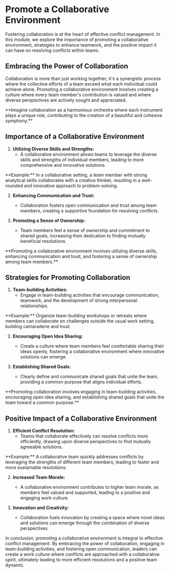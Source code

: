 # Promote a Collaborative Environment

Fostering collaboration is at the heart of effective conflict management. In this module, we explore the importance of promoting a collaborative environment, strategies to enhance teamwork, and the positive impact it can have on resolving conflicts within teams.

## Embracing the Power of Collaboration

Collaboration is more than just working together; it's a synergistic process where the collective efforts of a team exceed what each individual could achieve alone. Promoting a collaborative environment involves creating a culture where every team member's contribution is valued and where diverse perspectives are actively sought and appreciated.

<div class="my-4"></div>

<div class="note red">
  **Imagine collaboration as a harmonious orchestra where each instrument plays a unique role, contributing to the creation of a beautiful and cohesive symphony.**
</div>

## Importance of a Collaborative Environment

1. **Utilizing Diverse Skills and Strengths:**
   - A collaborative environment allows teams to leverage the diverse skills and strengths of individual members, leading to more comprehensive and innovative solutions.

<div class="red">
  **Example:** In a collaborative setting, a team member with strong analytical skills collaborates with a creative thinker, resulting in a well-rounded and innovative approach to problem-solving.
</div>

2. **Enhancing Communication and Trust:**
   - Collaboration fosters open communication and trust among team members, creating a supportive foundation for resolving conflicts.

3. **Promoting a Sense of Ownership:**
   - Team members feel a sense of ownership and commitment to shared goals, increasing their dedication to finding mutually beneficial resolutions.

<div class="note red">
  **Promoting a collaborative environment involves utilizing diverse skills, enhancing communication and trust, and fostering a sense of ownership among team members.**
</div>

## Strategies for Promoting Collaboration

1. **Team-building Activities:**
   - Engage in team-building activities that encourage communication, teamwork, and the development of strong interpersonal relationships.

<div class="red">
  **Example:** Organize team-building workshops or retreats where members can collaborate on challenges outside the usual work setting, building camaraderie and trust.
</div>

2. **Encouraging Open Idea Sharing:**
   - Create a culture where team members feel comfortable sharing their ideas openly, fostering a collaborative environment where innovative solutions can emerge.

3. **Establishing Shared Goals:**
   - Clearly define and communicate shared goals that unite the team, providing a common purpose that aligns individual efforts.

<div class="note red">
  **Promoting collaboration involves engaging in team-building activities, encouraging open idea sharing, and establishing shared goals that unite the team toward a common purpose.**
</div>

## Positive Impact of a Collaborative Environment

1. **Efficient Conflict Resolution:**
   - Teams that collaborate effectively can resolve conflicts more efficiently, drawing upon diverse perspectives to find mutually agreeable solutions.

<div class="red">
  **Example:** A collaborative team quickly addresses conflicts by leveraging the strengths of different team members, leading to faster and more sustainable resolutions.
</div>

2. **Increased Team Morale:**
   - A collaborative environment contributes to higher team morale, as members feel valued and supported, leading to a positive and engaging work culture.

3. **Innovation and Creativity:**
   - Collaboration fuels innovation by creating a space where novel ideas and solutions can emerge through the combination of diverse perspectives.

In conclusion, promoting a collaborative environment is integral to effective conflict management. By embracing the power of collaboration, engaging in team-building activities, and fostering open communication, leaders can create a work culture where conflicts are approached with a collaborative spirit, ultimately leading to more efficient resolutions and a positive team dynamic.
